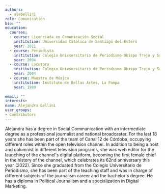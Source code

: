 ```yaml
---
authors:
  - alebellini
role: Comunication
bio: ""
education:
  courses:
  - course: Licenciada en Comunicación Social
    institution: Universidad Católica de Santiago del Estero
    year: 2021
  - course: Periodista
    institution: Colegio Univsersitario de Periodismo Obispo Trejo y Sanabria
    year: 2004
  - course: Locutora
    institution: Colegio Univsersitario de Periodismo Obispo Trejo y Sanabria
    year: 2004
  - course: Maestra de Música
    institution: Instituto de Bellas Artes, La Pampa
    year: 1999
    
email: ""
interests:
name: Alejandra Bellini
user_groups:
- Contributors
---
```


Alejandra has a degree in Social Communication with an intermediate degree as a professional journalist and national broadcaster. For the last 18 years she has been part of the team of Canal 12 de Córdoba, occupying different roles within the open television channel. In addition to being a host and columnist in different television programs, she was web editor for the launching of the channel's digital platform, becoming the first female chief in the history of the channel, which celebrates its 62nd anniversary this year (2022).
Since she graduated from the Colegio Universitario de Periodismo, she has been part of the teaching staff and was in charge of different subjects of the journalism career and the bachelor's degree.
He has a diploma in Political Journalism and a specialization in Digital Marketing.

